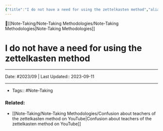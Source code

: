```yaml
---
{"title":"I do not have a need for using the zettelkasten method","aliases":null,"type":["nexus entry note"],"dg-publish":true,"publish":true,"tags":["Note-Taking"],"permalink":"/note-taking/note-taking-methodologies/i-do-not-have-a-need-for-using-the-zettelkasten-method/","dgPassFrontmatter":true,"created":"2023-09-11T21:49:08.978-07:00","updated":"2023-09-11T21:51:12.848-07:00"}
---
```



🔺[[Note-Taking/Note-Taking Methodologies/Note-Taking Methodologies\|Note-Taking Methodologies]]

# I do not have a need for using the zettelkasten method
---












Date: #2023/09 | Last Updated:: 2023-09-11

---
- Tags:: #Note-Taking 


### Related:
- [[Note-Taking/Note-Taking Methodologies/Confusion about teachers of the zettelkasten method on YouTube\|Confusion about teachers of the zettelkasten method on YouTube]]


